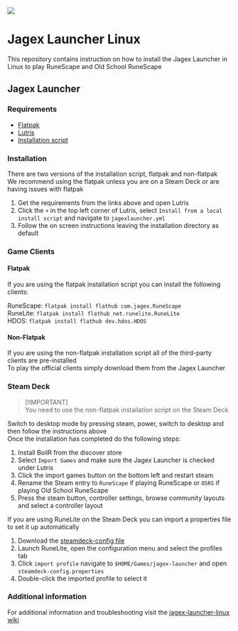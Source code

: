 ![](https://runescape.wiki/images/thumb/Jagex_Launcher_icon.png/128px-Jagex_Launcher_icon.png)
# Jagex Launcher Linux

This repository contains instruction on how to install the Jagex Launcher in Linux to play RuneScape and Old School RuneScape

## Jagex Launcher

### Requirements

* [Flatpak](https://www.flatpak.org/setup)<br>
* [Lutris](https://flathub.org/apps/net.lutris.Lutris)<br>
* [Installation script](https://github.com/TormStorm/jagex-launcher-linux/tree/testing/resources)<br>

### Installation

There are two versions of the installation script, flatpak and non-flatpak<br>
We recommend using the flatpak unless you are on a Steam Deck or are having issues with flatpak<br>

1. Get the requirements from the links above and open Lutris<br>
2. Click the `+` in the top left corner of Lutris, select `Install from a local install script` and navigate to `jagexlauncher.yml`<br>
3. Follow the on screen instructions leaving the installation directory as default<br>

### Game Clients

#### Flatpak

If you are using the flatpak installation script you can install the following clients:

RuneScape: `flatpak install flathub com.jagex.RuneScape`<br>
RuneLite: `flatpak install flathub net.runelite.RuneLite`<br>
HDOS: `flatpak install flathub dev.hdos.HDOS`<br>

#### Non-Flatpak

If you are using the non-flatpak installation script all of the third-party clients are pre-installed<br>
To play the official clients simply download them from the Jagex Launcher<br>

### Steam Deck

> [!IMPORTANT]<br>
> You need to use the non-flatpak installation script on the Steam Deck<br>

Switch to desktop mode by pressing steam, power, switch to desktop and then follow the instructions above<br>
Once the installation has completed do the following steps:<br>

1. Install BoilR from the discover store<br>
2. Select `Import Games` and make sure the Jagex Launcher is checked under Lutris<br>
3. Click the import games button on the bottom left and restart steam<br>
4. Rename the Steam entry to `RuneScape` if playing RuneScape or `OSRS` if playing Old School RuneScape<br>
5. Press the steam button, controller settings, browse community layouts and select a controller layout<br>

If you are using RuneLite on the Steam Deck you can import a properties file to set it up automatically<br>

1. Download the [steamdeck-config file](https://github.com/TormStorm/jagex-launcher-linux/blob/testing/resources/steamdeck-config.properties)
2. Launch RuneLite, open the configuration menu and select the profiles tab<br>
3. Click `import profile` navigate to `$HOME/Games/jagex-launcher` and open `steamdeck-config.properties`
4. Double-click the imported profile to select it

### Additional information

For additional information and troubleshooting visit the [jagex-launcher-linux wiki](https://github.com/TormStorm/jagex-launcher-linux/wiki)<br>
